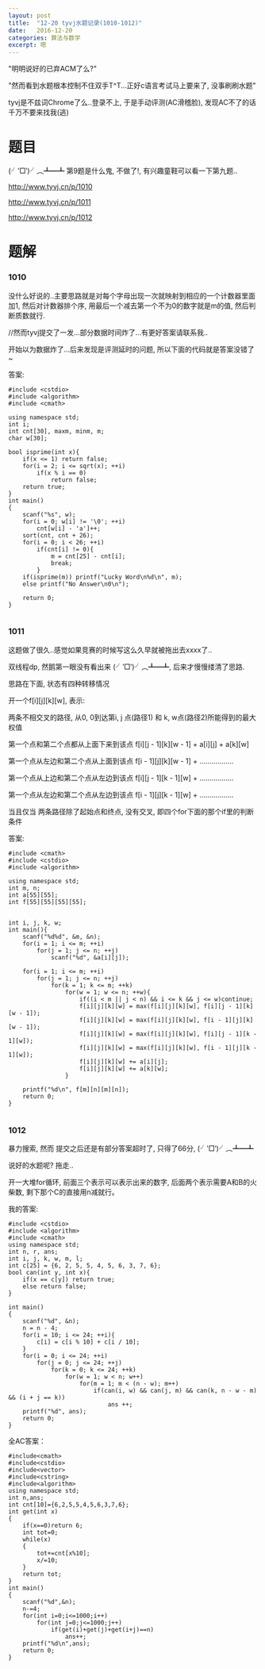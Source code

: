 ```yaml
---
layout: post
title:  "12-20 tyvj水题记录(1010-1012)"
date:   2016-12-20
categories: 算法与数学
excerpt: 嗯
---
```


"明明说好的已弃ACM了么?"

"然而看到水题根本控制不住双手T^T...正好c语言考试马上要来了, 没事刷刷水题"

tyvj是不兹词Chrome了么..登录不上, 于是手动评测(AC滑稽脸), 发现AC不了的话千万不要来找我(逃)

# 题目
(╯‵□′)╯︵┻━┻ 第9题是什么鬼, 不做了!, 有兴趣童鞋可以看一下第九题..

http://www.tyvj.cn/p/1010

http://www.tyvj.cn/p/1011

http://www.tyvj.cn/p/1012



# 题解

### 1010

没什么好说的..主要思路就是对每个字母出现一次就映射到相应的一个计数器里面加1, 然后对计数器排个序, 用最后一个减去第一个不为0的数字就是m的值, 然后判断质数就行.

//然而tyvj提交了一发...部分数据时间炸了...有更好答案请联系我..

开始以为数据炸了...后来发现是评测延时的问题, 所以下面的代码就是答案没错了~

答案:


```
#include <cstdio>
#include <algorithm>
#include <cmath>

using namespace std;
int i;
int cnt[30], maxm, minm, m;
char w[30];

bool isprime(int x){
    if(x <= 1) return false;
    for(i = 2; i <= sqrt(x); ++i)
        if(x % i == 0)
            return false;
    return true;
}
int main()
{
    scanf("%s", w);
    for(i = 0; w[i] != '\0'; ++i)
        cnt[w[i] - 'a']++;
    sort(cnt, cnt + 26);
    for(i = 0; i < 26; ++i)
        if(cnt[i] != 0){
            m = cnt[25] - cnt[i];
            break;
        }
    if(isprime(m)) printf("Lucky Word\n%d\n", m);
    else printf("No Answer\n0\n");
    
    return 0;
}


```

### 1011

这题做了很久..感觉如果竞赛的时候写这么久早就被拖出去xxxx了..

双线程dp, 然鹅第一眼没有看出来 (╯‵□′)╯︵┻━┻, 后来才慢慢缕清了思路.

思路在下面, 状态有四种转移情况

开一个f[i][j][k][w], 表示:

两条不相交叉的路径, 从0, 0到达第i, j 点(路径1) 和 k, w点(路径2)所能得到的最大权值

第一个点和第二个点都从上面下来到该点   f[i][j - 1][k][w - 1]  +  a[i][j] + a[k][w]

第一个点从左边和第二个点从上面到该点   f[i - 1][j][k][w - 1]  +  .................

第一个点从上边和第二个点从左边到该点   f[i][j - 1][k - 1][w]  +  .................

第一个点从左边和第二个点从左边到该点   f[i - 1][j][k - 1][w]  +  .................

当且仅当   两条路径除了起始点和终点, 没有交叉, 即四个for下面的那个if里的判断条件

答案:

```
#include <cmath>
#include <cstdio>
#include <algorithm>

using namespace std;
int m, n;
int a[55][55];
int f[55][55][55][55];


int i, j, k, w;
int main(){
    scanf("%d%d", &m, &n);
    for(i = 1; i <= m; ++i)
        for(j = 1; j <= n; ++j)
            scanf("%d", &a[i][j]);

    for(i = 1; i <= m; ++i)
        for(j = 1; j <= n; ++j)
            for(k = 1; k <= m; ++k)
                for(w = 1; w <= n; ++w){
                    if((i < m || j < n) && i <= k && j <= w)continue;
                    f[i][j][k][w] = max(f[i][j][k][w], f[i][j - 1][k][w - 1]);
                    f[i][j][k][w] = max(f[i][j][k][w], f[i - 1][j][k][w - 1]);
                    f[i][j][k][w] = max(f[i][j][k][w], f[i][j - 1][k - 1][w]);
                    f[i][j][k][w] = max(f[i][j][k][w], f[i - 1][j][k - 1][w]);
                    f[i][j][k][w] += a[i][j];
                    f[i][j][k][w] += a[k][w];
                }

    printf("%d\n", f[m][n][m][n]);
    return 0;
}


```

### 1012
暴力搜索, 然而  提交之后还是有部分答案超时了, 只得了66分, (╯‵□′)╯︵┻━┻ 

说好的水题呢?  拖走..

开一大堆for循环,  前面三个表示可以表示出来的数字, 后面两个表示需要A和B的火柴数, 剩下那个C的直接用n减就行。

我的答案:

```
#include <cstdio>
#include <algorithm>
#include <cmath>
using namespace std;
int n, r, ans;
int i, j, k, w, m, l;
int c[25] = {6, 2, 5, 5, 4, 5, 6, 3, 7, 6};
bool can(int y, int x){
    if(x == c[y]) return true;
    else return false;
}

int main()
{
    scanf("%d", &n);
    n = n - 4;
    for(i = 10; i <= 24; ++i){
        c[i] = c[i % 10] + c[i / 10];
    }
    for(i = 0; i <= 24; ++i)
        for(j = 0; j <= 24; ++j)
            for(k = 0; k <= 24; ++k)
                for(w = 1; w < n; w++)
                    for(m = 1; m < (n - w); m++)
                        if(can(i, w) && can(j, m) && can(k, n - w - m) && (i + j == k))
                            ans ++;
    printf("%d", ans);
    return 0;
}
```


全AC答案：

```
#include<cmath>
#include<cstdio>
#include<vector>
#include<cstring>
#include<algorithm>
using namespace std;
int n,ans;
int cnt[10]={6,2,5,5,4,5,6,3,7,6};
int get(int x)
{
    if(x==0)return 6;
    int tot=0;
    while(x)
    {
        tot+=cnt[x%10];
        x/=10;
    }
    return tot;
}
int main()
{
    scanf("%d",&n);
    n-=4;
    for(int i=0;i<=1000;i++)
        for(int j=0;j<=1000;j++)
            if(get(i)+get(j)+get(i+j)==n)
                ans++;
    printf("%d\n",ans);
    return 0;
}
```